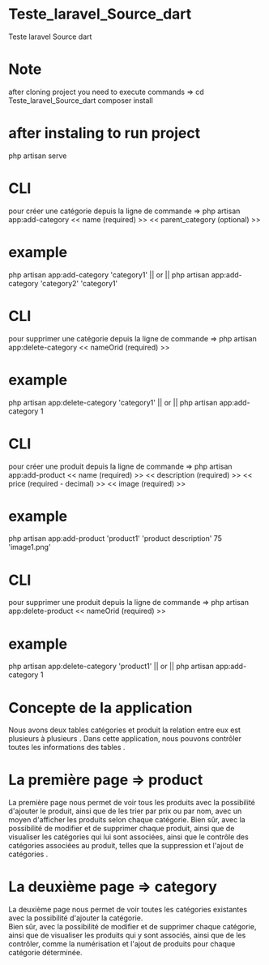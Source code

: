 # Teste_laravel_Source_dart
Teste laravel Source dart

# Note
after cloning project you need to execute commands
=> cd Teste_laravel_Source_dart
composer install 
# after instaling to run project 
php artisan serve

# CLI 
pour créer une catégorie depuis la ligne de commande => php artisan app:add-category << name (required) >> << parent_category (optional) >>

# example
php artisan app:add-category 'category1' || or || php artisan app:add-category 'category2' 'category1'

# CLI 
pour supprimer une catégorie depuis la ligne de commande => php artisan app:delete-category << nameOrid (required) >>

# example
php artisan app:delete-category 'category1' || or || php artisan app:add-category 1

# CLI 
pour créer une produit depuis la ligne de commande => php artisan app:add-product << name (required) >> << description (required) >> << price (required - decimal) >> << image (required) >>

# example
php artisan app:add-product 'product1' 'product description' 75 'image1.png'

# CLI 
pour supprimer une produit depuis la ligne de commande => php artisan app:delete-product << nameOrid (required) >>

# example
php artisan app:delete-category 'product1' || or || php artisan app:add-category 1

# Concepte de la application

Nous avons deux tables catégories et produit la relation entre eux est plusieurs à plusieurs .
Dans cette application, nous pouvons contrôler toutes les informations des tables .

# La première page => product

La première page nous permet de voir tous les produits avec la possibilité d'ajouter le produit,
ainsi que de les trier par prix ou par nom, avec un moyen d'afficher les produits selon chaque catégorie.
Bien sûr, avec la possibilité de modifier et de supprimer chaque produit, ainsi que de visualiser les catégories qui lui sont associées,
ainsi que le contrôle des catégories associées au produit, telles que la suppression et l'ajout de catégories .

# La deuxième page => category

La deuxième page nous permet de voir toutes les catégories existantes avec la possibilité d'ajouter la catégorie.  
Bien sûr, avec la possibilité de modifier et de supprimer chaque catégorie, ainsi que de visualiser les produits qui y sont associés,
ainsi que de les contrôler, comme la numérisation et l'ajout de produits pour chaque catégorie déterminée.
